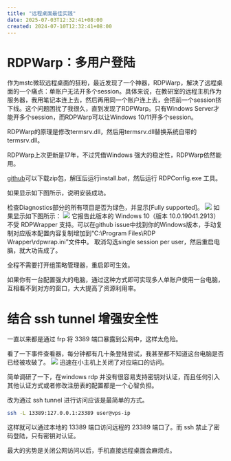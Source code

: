```yaml
---
title: "远程桌面最佳实践"
date: 2025-07-03T12:32:41+08:00
created: 2024-07-10T12:32:41+08:00
---
```

# RDPWarp：多用户登陆
作为mstc微软远程桌面的狂粉，最近发现了一个神器，RDPWarp，解决了远程桌面的一个痛点：单账户无法开多个session。具体来说，在教研室的远程主机作为服务器，我用笔记本连上去，然后再用同一个账户连上去，会把前一个session挤下线。这个问题困扰了我很久，直到发现了RDPWarp。只有Windows Server才能开多个session，而RDPWarp可以让Windows 10/11开多个session。

RDPWarp的原理是修改termsrv.dll，然后用termsrv.dll替换系统自带的termsrv.dll。

RDPWarp上次更新是17年，不过凭借Windows 强大的稳定性，RDPWarp依然能用。

[github](https://github.com/stascorp/rdpwrap/releases)可以下载zip包，解压后运行install.bat，然后运行 RDPConfig.exe 工具。

如果显示如下图所示，说明安装成功。

检查Diagnostics部分的所有项目是否为绿色，并显示[Fully supported]。
![](https://r2.csapp.fun/2024/07/3214624-20230620170209909-1234289277.png)
如果显示如下图所示：
![](https://r2.csapp.fun/2024/07/3214624-20230620164746511-796847635.png)
它报告此版本的 Windows 10（版本 10.0.19041.2913）不受 RDPWrapper 支持。可以在github issue中找到你的Windows版本，手动复制对应版本配置内容复制增加到“C:\Program Files\RDP Wrapper\rdpwrap.ini”文件中。
取消勾选single session per user，然后重启电脑，就大功告成了。

全程不需要打开组策略管理器，重启即可生效。

如果你有一台配置强大的电脑，通过这种方式即可实现多人单账户使用一台电脑，互相看不到对方的窗口，大大提高了资源利用率。

# 结合 ssh tunnel 增强安全性
一直以来都是通过 frp 将 3389 端口暴露到公网中，这样太危险。

看了一下事件查看器，每分钟都有几十条登陆尝试，我甚至都不知道这台电脑是否已经被攻破了。
![](https://r2.csapp.fun/2025/07/20250704135117.png)
迅速在小主机上关闭了对应端口的访问。

简单调研了一下，在windows rdp 并没有很容易支持密钥对认证，而且任何引入其他认证方式或者修改注册表的配置都是一个心智负担。

改为通过 ssh tunnel 进行访问应该是最简单的方式。
```bash
ssh -L 13389:127.0.0.1:23389 user@vps-ip
```
这样就可以通过本地的 13389 端口访问远程的 23389 端口了。而 ssh 禁止了密码登陆，只有密钥对认证。

最大的劣势是关闭公网访问以后，手机直接远程桌面会麻烦点。
